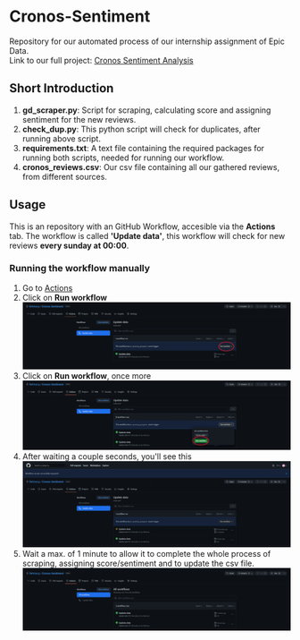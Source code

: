 # Cronos-Sentiment

Repository for our automated process of our internship assignment of Epic Data. <br>
Link to our full project: [Cronos Sentiment Analysis](https://github.com/davidwong19/cronos-sentiment-analyse.git)

## Short Introduction
1. **gd_scraper.py**: Script for scraping, calculating score and assigning sentiment for the new reviews.
2. **check_dup.py**: This python script will check for duplicates, after running above script.
3. **requirements.txt**: A text file containing the required packages for running both scripts, needed for running our workflow.
4. **cronos_reviews.csv**: Our csv file containing all our gathered reviews, from different sources.

## Usage
This is an repository with an GitHub Workflow, accesible via the **Actions** tab.
The workflow is called **'Update data'**, this workflow will check for new reviews **every sunday at 00:00**.

### Running the workflow manually
1. Go to [Actions](https://github.com/Rehtsecp/Cronos-Sentiment/actions/workflows/main.yml)
2. Click on **Run workflow**
![Run Workflow 1](img/workflow1.png)
3. Click on **Run workflow**, once more
![Run Workflow 2](img/workflow2.png)
5. After waiting a couple seconds, you'll see this
![Start Workflow](img/workflow3.png)
5. Wait a max. of 1 minute to allow it to complete the whole process of scraping, assigning score/sentiment and to update the csv file.
![Complete](img/workflow4.png)
